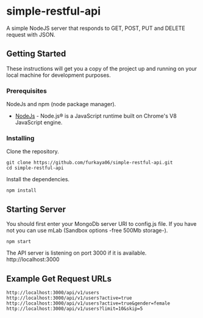 # simple-restful-api

A simple NodeJS server that responds to GET, POST, PUT and DELETE request with JSON.

## Getting Started

These instructions will get you a copy of the project up and running on your local machine for development purposes.

### Prerequisites

NodeJs and npm (node package manager).

* [NodeJs](https://nodejs.org/en/) - Node.js® is a JavaScript runtime built on Chrome's V8 JavaScript engine.

### Installing

Clone the repository.

```
git clone https://github.com/furkaya06/simple-restful-api.git
cd simple-restful-api
```

Install the dependencies.

```
npm install
```

## Starting Server

You should first enter your MongoDb server URI to config.js file. If you have not you can use mLab (Sandbox options -free 500Mb storage-).

```
npm start
```

The API server is listening on port 3000 if it is available. http://localhost:3000

## Example Get Request URLs

```
http://localhost:3000/api/v1/users
http://localhost:3000/api/v1/users?active=true
http://localhost:3000/api/v1/users?active=true&gender=female
http://localhost:3000/api/v1/users?limit=10&skip=5
```

